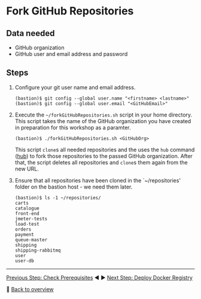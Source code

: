 # Fork GitHub Repositories

## Data needed
* GitHub organization
* GitHub user and email address and password

## Steps
1. Configure your git user name and email address.

    ```
    (bastion)$ git config --global user.name "<firstname> <lastname>"
    (bastion)$ git config --global user.email "<GitHubEmail>"
    ```

1. Execute the `~/forkGitHubRepositories.sh` script in your home directory. This script takes the name of the GitHub organization you have created in preparation for this workshop as a paramter.

    ```
    (bastion)$ ./forkGitHubRepositories.sh <GitHubOrg>
    ```

    This script `clone`s all needed repositories and the uses the `hub` command ([hub](https://hub.github.com/)) to fork those repositories to the passed GitHub organization. After that, the script deletes all repositories and `clone`s them again from the new URL.

1. Ensure that all repositories have been cloned in the `~/repositories' folder on the bastion host - we need them later.

    ```
    (bastion)$ ls -1 ~/repositories/
    carts
    catalogue
    front-end
    jmeter-tests
    load-test
    orders
    payment
    queue-master
    shipping
    shipping-rabbitmq
    user
    user-db
    ```

---

[Previous Step: Check Prerequisites](../1_Check_Prerequisites) :arrow_backward: :arrow_forward: [Next Step: Deploy Docker Registry](../3_Deploy_Docker_Registry)

:arrow_up_small: [Back to overview](../)
